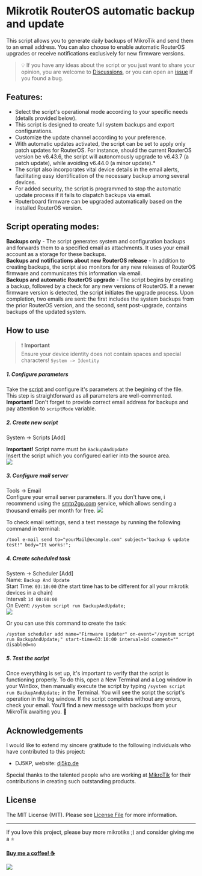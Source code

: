 # Mikrotik RouterOS automatic backup and update

This script allows you to generate daily backups of MikroTik and send them to an email address. You can also choose to enable automatic RouterOS upgrades or receive notifications exclusively for new firmware versions.


> 💡 If you have any ideas about the script or you just want to share your opinion, you are welcome to [Discussions](https://github.com/beeyev/Mikrotik-RouterOS-automatic-backup-and-update/discussions), or you can open an [issue](https://github.com/beeyev/Mikrotik-RouterOS-automatic-backup-and-update/issues) if you found a bug.


## Features:
- Select the script's operational mode according to your specific needs (details provided below). 
- This script is designed to create full system backups and export configurations. 
- Customize the update channel according to your preference. 
- With automatic updates activated, the script can be set to apply only patch updates for RouterOS. For instance, should the current RouterOS version be v6.43.6, the script will autonomously upgrade to v6.43.7 (a patch update), while avoiding v6.44.0 (a minor update).*
- The script also incorporates vital device details in the email alerts, facilitating easy identification of the necessary backup among several devices. 
- For added security, the script is programmed to stop the automatic update process if it fails to dispatch backups via email. 
- Routerboard firmware can be upgraded automatically based on the installed RouterOS version.

## Script operating modes:
**Backups only** - The script generates system and configuration backups and forwards them to a specified email as attachments. It uses your email account as a storage for these backups.  
**Backups and notifications about new RouterOS release** -  In addition to creating backups, the script also monitors for any new releases of RouterOS firmware and communicates this information via email.  
**Backups and automatic RouterOS upgrade** - The script begins by creating a backup, followed by a check for any new versions of RouterOS. If a newer firmware version is detected, the script initiates the upgrade process. Upon completion, two emails are sent: the first includes the system backups from the prior RouterOS version, and the second, sent post-upgrade, contains backups of the updated system.

## How to use
> ❗️ **Important**  
> Ensure your device identity does not contain spaces and special characters! `System -> Identity`

##### 1. Configure parameters
Take the  [script](https://github.com/beeyev/Mikrotik-RouterOS-automatic-backup-and-update/raw/master/BackupAndUpdate.rsc) and configure it's parameters at the begining of the file.  
This step is straightforward as all parameters are well-commented.
**Important!** Don't forget to provide correct email address for backups and pay attention to `scriptMode` variable.

##### 2. Create new script
System -> Scripts [Add]  

**Important!** Script name must be `BackupAndUpdate`   
Insert the script which you configured earlier into the source area.  
![](https://github.com/beeyev/Mikrotik-RouterOS-automatic-backup-and-update/raw/master/howto/script-name.png)  

##### 3. Configure mail server
Tools -> Email  
Configure your email server parameters. If you don't have one, i recommend using the [smtp2go.com](https://smtp2go.com "smtp2go.com") service, which allows sending a thousand emails per month for free.
![](https://github.com/beeyev/Mikrotik-RouterOS-automatic-backup-and-update/raw/master/howto/email-config.png)  

To check email settings, send a test message by running the following command in terminal:
```
/tool e-mail send to="yourMail@example.com" subject="backup & update test!" body="It works!";
```

##### 4. Create scheduled task
System -> Scheduler [Add]  
Name: `Backup And Update`  
Start Time: `03:10:00` (the start time has to be different for all your mikrotik devices in a chain)  
Interval: `1d 00:00:00`  
On Event: `/system script run BackupAndUpdate;`  
![](https://github.com/beeyev/Mikrotik-RouterOS-automatic-backup-and-update/raw/master/howto/scheduler-task.png)  
  
Or you can use this command to create the task:
```
/system scheduler add name="Firmware Updater" on-event="/system script run BackupAndUpdate;" start-time=03:10:00 interval=1d comment="" disabled=no
```
##### 5. Test the script
Once everything is set up, it's important to verify that the script is functioning properly. 
To do this, open a New Terminal and a Log window in your WinBox, then manually execute the script by typing `/system script run BackupAndUpdate;` in the Terminal.
You will see the script the script's operation in the log window. If the script completes without any errors, check your email. You'll find a new message with backups from your MikroTik awaiting you. 🎉






## Acknowledgements
I would like to extend my sincere gratitude to the following individuals who have contributed to this project:
 - DJ5KP, website: [dj5kp.de](http://dj5kp.de/)

Special thanks to the talented people who are working at [MikroTik](https://mikrotik.com) for their contributions in creating such outstanding products.

## License

The MIT License (MIT). Please see [License File](LICENSE.md) for more information.

---
If you love this project, please buy more mikrotiks ;) and consider giving me a ⭐

[__Buy me a coffee! :coffee:__](https://www.buymeacoffee.com/beeyev)

![](https://visitor-badge.laobi.icu/badge?page_id=beeyev.Mikrotik-RouterOS-automatic-backup-and-update)
